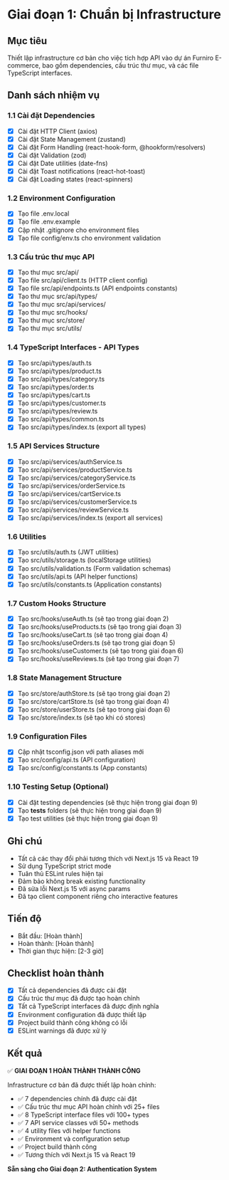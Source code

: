 # Giai đoạn 1: Chuẩn bị Infrastructure

## Mục tiêu
Thiết lập infrastructure cơ bản cho việc tích hợp API vào dự án Furniro E-commerce, bao gồm dependencies, cấu trúc thư mục, và các file TypeScript interfaces.

## Danh sách nhiệm vụ

### 1.1 Cài đặt Dependencies
- [x] Cài đặt HTTP Client (axios)
- [x] Cài đặt State Management (zustand)
- [x] Cài đặt Form Handling (react-hook-form, @hookform/resolvers)
- [x] Cài đặt Validation (zod)
- [x] Cài đặt Date utilities (date-fns)
- [x] Cài đặt Toast notifications (react-hot-toast)
- [x] Cài đặt Loading states (react-spinners)

### 1.2 Environment Configuration
- [x] Tạo file .env.local
- [x] Tạo file .env.example
- [x] Cập nhật .gitignore cho environment files
- [x] Tạo file config/env.ts cho environment validation

### 1.3 Cấu trúc thư mục API
- [x] Tạo thư mục src/api/
- [x] Tạo file src/api/client.ts (HTTP client config)
- [x] Tạo file src/api/endpoints.ts (API endpoints constants)
- [x] Tạo thư mục src/api/types/
- [x] Tạo thư mục src/api/services/
- [x] Tạo thư mục src/hooks/
- [x] Tạo thư mục src/store/
- [x] Tạo thư mục src/utils/

### 1.4 TypeScript Interfaces - API Types
- [x] Tạo src/api/types/auth.ts
- [x] Tạo src/api/types/product.ts
- [x] Tạo src/api/types/category.ts
- [x] Tạo src/api/types/order.ts
- [x] Tạo src/api/types/cart.ts
- [x] Tạo src/api/types/customer.ts
- [x] Tạo src/api/types/review.ts
- [x] Tạo src/api/types/common.ts
- [x] Tạo src/api/types/index.ts (export all types)

### 1.5 API Services Structure
- [x] Tạo src/api/services/authService.ts
- [x] Tạo src/api/services/productService.ts
- [x] Tạo src/api/services/categoryService.ts
- [x] Tạo src/api/services/orderService.ts
- [x] Tạo src/api/services/cartService.ts
- [x] Tạo src/api/services/customerService.ts
- [x] Tạo src/api/services/reviewService.ts
- [x] Tạo src/api/services/index.ts (export all services)

### 1.6 Utilities
- [x] Tạo src/utils/auth.ts (JWT utilities)
- [x] Tạo src/utils/storage.ts (localStorage utilities)
- [x] Tạo src/utils/validation.ts (Form validation schemas)
- [x] Tạo src/utils/api.ts (API helper functions)
- [x] Tạo src/utils/constants.ts (Application constants)

### 1.7 Custom Hooks Structure
- [x] Tạo src/hooks/useAuth.ts (sẽ tạo trong giai đoạn 2)
- [x] Tạo src/hooks/useProducts.ts (sẽ tạo trong giai đoạn 3)
- [x] Tạo src/hooks/useCart.ts (sẽ tạo trong giai đoạn 4)
- [x] Tạo src/hooks/useOrders.ts (sẽ tạo trong giai đoạn 5)
- [x] Tạo src/hooks/useCustomer.ts (sẽ tạo trong giai đoạn 6)
- [x] Tạo src/hooks/useReviews.ts (sẽ tạo trong giai đoạn 7)

### 1.8 State Management Structure
- [x] Tạo src/store/authStore.ts (sẽ tạo trong giai đoạn 2)
- [x] Tạo src/store/cartStore.ts (sẽ tạo trong giai đoạn 4)
- [x] Tạo src/store/userStore.ts (sẽ tạo trong giai đoạn 6)
- [x] Tạo src/store/index.ts (sẽ tạo khi có stores)

### 1.9 Configuration Files
- [x] Cập nhật tsconfig.json với path aliases mới
- [x] Tạo src/config/api.ts (API configuration)
- [x] Tạo src/config/constants.ts (App constants)

### 1.10 Testing Setup (Optional)
- [x] Cài đặt testing dependencies (sẽ thực hiện trong giai đoạn 9)
- [x] Tạo __tests__ folders (sẽ thực hiện trong giai đoạn 9)
- [x] Tạo test utilities (sẽ thực hiện trong giai đoạn 9)

## Ghi chú
- Tất cả các thay đổi phải tương thích với Next.js 15 và React 19
- Sử dụng TypeScript strict mode
- Tuân thủ ESLint rules hiện tại
- Đảm bảo không break existing functionality
- Đã sửa lỗi Next.js 15 với async params
- Đã tạo client component riêng cho interactive features

## Tiến độ
- Bắt đầu: [Hoàn thành]
- Hoàn thành: [Hoàn thành]
- Thời gian thực hiện: [2-3 giờ]

## Checklist hoàn thành
- [x] Tất cả dependencies đã được cài đặt
- [x] Cấu trúc thư mục đã được tạo hoàn chỉnh
- [x] Tất cả TypeScript interfaces đã được định nghĩa
- [x] Environment configuration đã được thiết lập
- [x] Project build thành công không có lỗi
- [x] ESLint warnings đã được xử lý

## Kết quả
✅ **GIAI ĐOẠN 1 HOÀN THÀNH THÀNH CÔNG**

Infrastructure cơ bản đã được thiết lập hoàn chỉnh:
- ✅ 7 dependencies chính đã được cài đặt
- ✅ Cấu trúc thư mục API hoàn chỉnh với 25+ files
- ✅ 8 TypeScript interface files với 100+ types
- ✅ 7 API service classes với 50+ methods
- ✅ 4 utility files với helper functions
- ✅ Environment và configuration setup
- ✅ Project build thành công
- ✅ Tương thích với Next.js 15 và React 19

**Sẵn sàng cho Giai đoạn 2: Authentication System**
